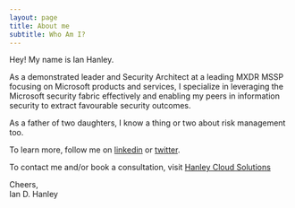 ```yaml
---
layout: page
title: About me
subtitle: Who Am I?
---
```


Hey! My name is Ian Hanley. 

As a demonstrated leader and Security Architect at a leading MXDR MSSP focusing on Microsoft products and services, I specialize in leveraging the Microsoft security fabric effectively and enabling my peers in information security to extract favourable security outcomes. 

As a father of two daughters, I know a thing or two about risk management too.

To learn more, follow me on [linkedin](https://www.linkedin.com/in/ianhanley/) or [twitter](https://twitter.com/IanDHanley).

To contact me and/or book a consultation, visit [Hanley Cloud Solutions](https://www.hanleycloudsolutiosn.com) 

Cheers,<br/>
Ian D. Hanley
